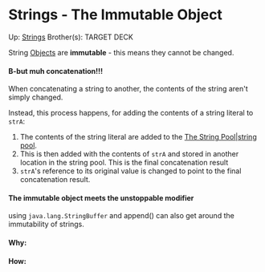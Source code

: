# Strings - The Immutable Object

Up: [Strings](strings)
Brother(s):
TARGET DECK

String [Objects](objects) are **immutable** - this means they cannot be changed.

#### B-but muh concatenation!!!
When concatenating a string to another, the contents of the string aren't simply changed.

Instead, this process happens, for adding the contents of a string literal to `strA`:
1) The contents of the string literal are added to the [The String Pool|string pool](the_string_pool|string_pool).
2) This is then added with the contents of `strA` and stored in another location in the string pool. This is the final concatenation result
3) `strA`'s reference to its original value is changed to point to the final concatenation result.

#### The immutable object meets the unstoppable modifier

using `java.lang.StringBuffer` and append() can also get around the immutability of strings.


































#### Why:
#### How:









